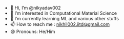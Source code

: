 - 👋 Hi, I’m @nikyadav002
- 👀 I’m interested in Computational Material Science
- 🌱 I’m currently learning ML and various other stuffs
- 📫 How to reach me : nikhil002.iitd@gmail.com  
- 😄 Pronouns: He/Him

<!---
nikyadav002/nikyadav002 is a ✨ special ✨ repository because its `README.md` (this file) appears on your GitHub profile.
You can click the Preview link to take a look at your changes.
--->
